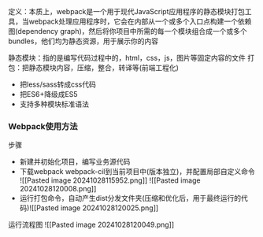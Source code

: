 定义：本质上，webpack是一个用于现代JavaScript应用程序的静态模块打包工具，当webpack处理应用程序时，它会在内部从一个或多个入口点构建一个依赖图(dependency graph)，然后将你项目中所需的每一个模块组合成一个或多个bundles，他们均为静态资源，用于展示你的内容

静态模块：指的是编写代码过程中的，html，css，js，图片等固定内容的文件
打包：把静态模块内容，压缩，整合，转译等(前端工程化)
- 把less/sass转成css代码
- 把ES6+降级成ES5
- 支持多种模块标准语法



### Webpack使用方法
步骤
- 新建并初始化项目，编写业务源代码
- 下载webpack webpack-cil到当前项目中(版本独立)，并配置局部自定义命令 ![[Pasted image 20241028115952.png]] ![[Pasted image 20241028120008.png]]
- 运行打包命令，自动产生dist分发文件夹(压缩和优化后，用于最终运行的代码)![[Pasted image 20241028120025.png]]

运行流程图
![[Pasted image 20241028120049.png]]
